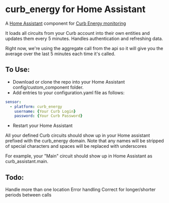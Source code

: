 # curb_energy for Home Assistant

A [Home Assistant](https://www.home-assistant.io/) component for [Curb Energy monitoring](https://www.poweredbyelevation.com/curb-energy-monitoring)

It loads all circuits from your Curb account into their own entities and updates them every 5 minutes.  Handles authentication and refreshing data.

Right now, we're using the aggregate call from the api so it will give you the average over the last 5 minutes each time it's called.

## To Use:
* Download or clone the repo into your Home Assistant config/custom_component folder.
* Add entries to your configuration.yaml file as follows:

```yaml
sensor:
  - platform: curb_energy
    username: {Your Curb Login}
    password: {Your Curb Password}
```

* Restart your Home Assistant

All your defined Curb circuits should show up in your Home assistant prefixed with the curb_energy domain.  Note that any names will be stripped of special characters and spaces will be replaced with underscores

For example, your "Main" circuit should show up in Home Assistant as curb_assistant.main.

## Todo:
Handle more than one location
Error handling
Correct for longer/shorter periods between calls